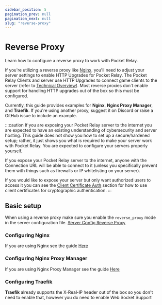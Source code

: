 ```yaml
---
sidebar_position: 5
pagination_prev: null
pagination_next: null
slug: "reverse-proxy"
---
```


# Reverse Proxy

Learn how to configure a reverse proxy to work with Pocket Relay.


If you're utilizing a reverse proxy like [Nginx](https://nginx.org/en/), you'll need to adjust your server settings to enable HTTP Upgrades for Pocket Relay. The Pocket Relay Clients and server use HTTP Upgrades to connect game clients to the server (refer to [Technical Overview](../technical/client/connection-upgrading.md)). Most reverse proxies don't enable support for handling HTTP upgrades out of the box so this must be configured.

Currently, this guide provides examples for **Nginx**, **Nginx Proxy Manager**, and **Traefik**. If you're using another proxy, suggest it on Discord or raise a GitHub issue to include an example.

:::caution 
If you are exposing your Pocket Relay server to the internet you are expected to have an existing understanding of cybersecurity and server hosting. This guide does not show you how to set up a secure/hardened setup; rather, it just shows you what is required to make your server work with Pocket Relay. You are expected to configure your servers properly yourself.

If you expose your Pocket Relay server to the internet, anyone with the Connection URL will be able to connect to it (unless you specifically prevent them with things such as firewalls or IP whitelisting on your server). 

If you would like to expose your server but only want authorized users to access it you can see the [Client Certificate Auth](./reverse-proxies/nginx.md#client-certificate-auth) section for how to use client certificates for cryptographic authentication.
:::

## Basic setup

When using a reverse proxy make sure you enable the `reverse_proxy` mode in the server configuration file. [Server Config Reverse Proxy](./4-configuration.md#reverse-proxy)

### Configuring Nginx 

If you are using Nginx see the guide [Here](./reverse-proxies/nginx.md)


### Configuring Nginx Proxy Manager

If you are using Nginx Proxy Manager see the guide [Here](./reverse-proxies/nginx-proxy-manager.md)

### Configuring Traefik

**Traefik** already supports the X-Real-IP header out of the box so you don't need to enable that, however you do need to enable Web Socket Support

